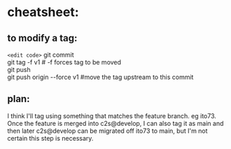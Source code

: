 
# cheatsheet:

## to modify a tag:
`<edit code>`
git commit  
git tag -f v1    # -f forces tag to be moved  
git push  
git push origin --force v1  #move the tag upstream to this commit


## plan:
I think I'll tag using something that matches the feature branch. eg ito73.
Once the feature is merged into c2s@develop, I can also tag it as main and then
later c2s@develop can be migrated off ito73 to main, but I'm not certain this step is necessary.
